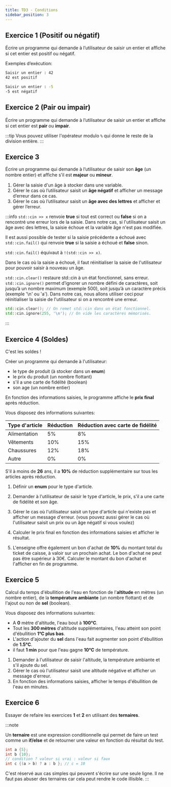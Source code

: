 ```yaml
---
title: TD3 - Conditions
sidebar_position: 3
---
```


## Exercice 1 (Positif ou négatif)
Écrire un programme qui demande à l’utilisateur de saisir un entier et aﬀiche si cet entier est positif ou négatif.

Exemples d’exécution:

```bash
Saisir un entier : 42
42 est positif
```

```bash
Saisir un entier : -5
-5 est négatif
```

## Exercice 2 (Pair ou impair)

Écrire un programme qui demande à l’utilisateur de saisir un entier et aﬀiche si cet entier est **pair** ou **impair**.

:::tip
Vous pouvez utiliser l'opérateur modulo `%` qui donne le reste de la division entière.
:::

## Exercice 3

Écrire un programme qui demande à l’utilisateur de saisir son **âge** (un nombre entier) et aﬀiche s’il est **majeur** ou **mineur**.

1. Gérer la saisie d'un âge à stocker dans une variable.
2. Gérer le cas où l’utilisateur saisit un **âge négatif** et afficher un message d’erreur dans ce cas.
3. Gérer le cas où l’utilisateur saisit un **âge avec des lettres** et afficher et gérer l’erreur.

:::info
`std::cin >> x` renvoie **true** si tout est correct ou **false** si on a rencontré une erreur lors de la saisie.
Dans notre cas, si l'utilisateur saisit un âge avec des lettres, la saisie échoue et la variable âge n'est pas modifiée.

Il est aussi possible de tester si la saisie précédente a échoué avec `std::cin.fail()` qui renvoie **true** si la saisie a échoué et **false** sinon.

`std::cin.fail()` équivaut à `!(std::cin >> x)`.

Dans le cas où la saisie a échoué, il faut réinitialiser la saisie de l'utilisateur pour pouvoir saisir à nouveau un âge.

`std::cin.clear()` restaure std::cin à un état fonctionnel, sans erreur.
`std::cin.ignore()` permet d’ignorer un nombre défini de caractères, soit jusqu’à un nombre maximum (exemple 500), soit jusqu’à un caractère précis (exemple '\n' ou 'a'). Dans notre cas, nous allons utiliser ceci pour réinitialiser la saisie de l'utilisateur si on a rencontré une erreur.

```cpp
std::cin.clear(); // On remet std::cin dans un état fonctionnel.
std::cin.ignore(255, '\n'); // On vide les caractères mémorisés.
```
:::

## Exercice 4 (Soldes)

C'est les soldes !

Créer un programme qui demande à l'utilisateur:
- le type de produit (à stocker dans un **enum**)
- le prix du produit (un nombre flottant)
- s'il a une carte de fidélité (boolean)
- son age (un nombre entier)

En fonction des informations saisies, le programme affiche le **prix final** après réduction.

Vous disposez des informations suivantes:

| Type d'article | Réduction | Réduction avec carte de fidélité |
| -------------- | --------- | -------------------------------- |
| Alimentation | 5% | 8% |
| Vêtements | 10% | 15% |
| Chaussures | 12% | 18% |
| Autre | 0% | 0% |

S'il à moins de **26** ans, il a **10%** de réduction supplémentaire sur tous les articles après réduction.

1. Définir un **enum** pour le type d'article.

2. Demander à l'utilisateur de saisir le type d'article, le prix, s'il a une carte de fidélité et son âge.

3. Gérer le cas où l'utilisateur saisit un type d'article qui n'existe pas et afficher un message d'erreur. (vous pouvez aussi gérer le cas où l'utilisateur saisit un prix ou un âge négatif si vous voulez)

4. Calculer le prix final en fonction des informations saisies et afficher le résultat.

5. L'enseigne offre également un bon d'achat de **10%** du montant total du ticket de caisse, à valoir sur un prochain achat. Le bon d'achat ne peut pas être supérieur à 30€.
Calculer le montant du bon d'achat et l'afficher en fin de programme.

## Exercice 5

Calcul du temps d'ébullition de l'eau en fonction de l'**altitude** en mètres (un nombre entier), de la **température ambiante** (un nombre flottant) et de l'ajout ou non de **sel** (boolean).

Vous disposez des informations suivantes:

- A **0** mètre d'altitude, l'eau bout à **100°C**.
- Tout les **300 mètres** d'altitude supplémentaires, l'eau atteint son point d'ébullition **1°C plus bas**.
- L'action d'ajouter du **sel** dans l'eau fait augmenter son point d'ébullition de **1.5°C**.
- il faut **1 min** pour que l'eau gagne **10°C** de température.


1. Demander à l'utilisateur de saisir l'altitude, la température ambiante et s'il ajoute du sel.
2. Gérer le cas où l'utilisateur saisit une altitude négative et afficher un message d'erreur.
3. En fonction des informations saisies, afficher le temps d'ébullition de l'eau en minutes.

## Exercice 6

Essayer de refaire les exercices **1** et **2** en utilisant des **ternaires**.

:::note

Un **ternaire** est une expression conditionnelle qui permet de faire un test comme un **if/else** et de retourner une valeur en fonction du résultat du test.

```cpp
int a {5};
int b {10};
// condition ? valeur si vrai : valeur si faux
int c {(a > b) ? a : b }; // c = 10
```

C'est réservé aux cas simples qui peuvent s'écrire sur une seule ligne.
Il ne faut pas abuser des ternaires car cela peut rendre le code illisible.
:::